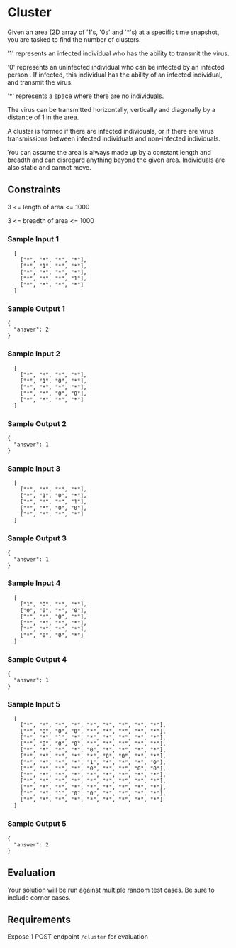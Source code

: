 # Cluster

Given an area (2D array of '1's, '0s' and '*'s) at a specific time snapshot, you are tasked to find the number of clusters.

'1' represents an infected individual who has the ability to transmit the virus.

'0' represents an uninfected individual who can be infected by an infected person . If infected, this individual has the ability of an infected individual, and transmit the virus.

'*' represents a space where there are no individuals.

The virus can be transmitted horizontally, vertically and diagonally by a distance of 1 in the area.

A cluster is formed if there are infected individuals, or if there are virus transmissions between infected individuals and non-infected individuals.

You can assume the area is always made up by a constant length and breadth and can disregard anything beyond the given area. Individuals are also static and cannot move.

## Constraints

3 <= length of area <= 1000

3 <= breadth of area <= 1000

### Sample Input 1

```
  [
    ["*", "*", "*", "*"],
    ["*", "1", "*", "*"],
    ["*", "*", "*", "*"],
    ["*", "*", "*", "1"],
    ["*", "*", "*", "*"]
  ]
```

### Sample Output 1

```
{
  "answer": 2
}
```

### Sample Input 2

```
  [
    ["*", "*", "*", "*"],
    ["*", "1", "0", "*"],
    ["*", "*", "*", "*"],
    ["*", "*", "0", "0"],
    ["*", "*", "*", "*"]
  ]
```

### Sample Output 2

```
{
  "answer": 1
}
```

### Sample Input 3

```
  [
    ["*", "*", "*", "*"],
    ["*", "1", "0", "*"],
    ["*", "*", "*", "1"],
    ["*", "*", "0", "0"],
    ["*", "*", "*", "*"]
  ]
```

### Sample Output 3

```
{
  "answer": 1
}
```

### Sample Input 4

```
  [
    ["1", "0", "*", "*"],
    ["0", "0", "*", "0"],
    ["*", "*", "0", "*"],
    ["*", "*", "*", "*"],
    ["*", "*", "*", "*"],
    ["*", "0", "0", "*"]
  ]
```

### Sample Output 4

```
{
  "answer": 1
}
```

### Sample Input 5

```
  [
    ["*", "*", "*", "*", "*", "*", "*", "*", "*"],
    ["*", "0", "0", "0", "*", "*", "*", "*", "*"],
    ["*", "*", "1", "*", "*", "*", "*", "*", "*"],
    ["*", "0", "0", "0", "*", "*", "*", "*", "*"],
    ["*", "*", "*", "*", "0", "*", "*", "*", "*"],
    ["*", "*", "*", "*", "*", "0", "0", "*", "*"],
    ["*", "*", "*", "*", "1", "*", "*", "*", "0"],
    ["*", "*", "*", "*", "0", "*", "*", "0", "0"],
    ["*", "*", "*", "*", "*", "*", "*", "*", "*"],
    ["*", "*", "*", "*", "*", "*", "*", "*", "*"],
    ["*", "*", "*", "*", "*", "*", "*", "*", "*"],
    ["*", "*", "1", "0", "0", "*", "*", "*", "*"],
    ["*", "*", "*", "*", "*", "*", "*", "*", "*"]
  ]
```

### Sample Output 5

```
{
  "answer": 2
}
```

## Evaluation

Your solution will be run against multiple random test cases. Be sure to include corner cases.

## Requirements

Expose 1 POST endpoint `/cluster` for evaluation